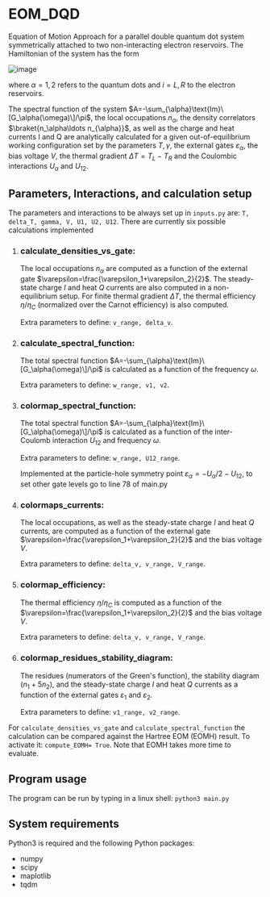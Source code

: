 # EOM_DQD
Equation of Motion Approach for a parallel double quantum dot system symmetrically attached to two non-interacting electron reservoirs.  The Hamiltonian of the system has the form

![image](https://github.com/Nahualcsc/EOM_DQD/assets/33580847/eda646d0-275a-4a1f-b317-a07837aed386)

where $\alpha=1,2$ refers to the quantum dots and $i=L,R$ to the electron reservoirs. 

The spectral function of the system $A=-\sum_{\alpha}\text{Im}\[G_\alpha(\omega)\]/\pi$, the local occupations $n_{\alpha}$, the density correlators $\braket{n_\alpha\ldots n_{\alpha}}$, as well as the  charge  and heat currents I and Q are analytically calculated for a given out-of-equilibrium working configuration set by the parameters $T,\gamma$, the external gates $\varepsilon_\alpha$, the bias voltage $V$, the thermal gradient $\Delta T=T_L-T_R$ and the Coulombic interactions $U_\alpha$ and $U_{12}$.

## Parameters, Interactions, and calculation setup
The parameters and interactions to be always set up in ```inputs.py``` are: ```T, delta_T, gamma, V, U1, U2, U12```. 
There are currently six possible calculations implemented
1. ### calculate_densities_vs_gate:
   The local occupations $n_\alpha$ are computed as a function of the external gate $\varepsilon=\frac{\varepsilon_1+\varepsilon_2}{2}$. The steady-state charge $I$ and heat $Q$ currents are also computed in a non-equilibrium setup. For finite thermal gradient $\Delta T$, the thermal efficiency $\eta/\eta_C$ (normalized over the Carnot efficiency) is also computed.
   
   Extra parameters to define: ```v_range, delta_v```.
2. ### calculate_spectral_function:
   The total spectral function $A=-\sum_{\alpha}\text{Im}\[G_\alpha(\omega)\]/\pi$ is calculated as a function of the frequency $\omega$.
   
   Extra parameters to define: ```w_range, v1, v2```.
3. ### colormap_spectral_function:
   The total spectral function $A=-\sum_{\alpha}\text{Im}\[G_\alpha(\omega)\]/\pi$ is calculated as a function of the inter-Coulomb interaction $U_{12}$ and  frequency $\omega$.
   
   Extra parameters to define: ```w_range, U12_range```.
   
   Implemented at the particle-hole symmetry point $\varepsilon_\alpha=-U_\alpha/2-U_{12}$, to set other gate levels go to line 78 of main.py
4. ### colormaps_currents:
   The local occupations, as well as the steady-state charge $I$ and heat $Q$ currents, are computed as a function of the external gate $\varepsilon=\frac{\varepsilon_1+\varepsilon_2}{2}$ and the bias voltage $V$.
   
   Extra parameters to define: ```delta_v, v_range, V_range```.
5. ### colormap_efficiency:
   The thermal efficiency  $\eta/\eta_C$ is computed as a function of the $\varepsilon=\frac{\varepsilon_1+\varepsilon_2}{2}$ and the bias voltage $V$.
   
   Extra parameters to define: ```delta_v, v_range, V_range```.
   
7. ### colormap_residues_stability_diagram:
   The residues (numerators of the Green's function), the stability diagram ($n_1+5n_2$), and the steady-state charge $I$ and heat $Q$ currents as a function of the external gates $\varepsilon_1$ and  $\varepsilon_2$.
   
    Extra parameters to define: ```v1_range, v2_range```.

For ```calculate_densities_vs_gate``` and ```calculate_spectral_function``` the calculation can be compared against the Hartree EOM (EOMH) result. To activate it: ```compute_EOMH= True```. Note that EOMH takes more time to evaluate.

## Program usage
The program can be run by typing in a linux shell: ```python3 main.py ```

## System requirements
Python3 is required and the following Python packages:
- numpy
- scipy
- maplotlib
- tqdm
  
